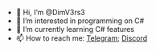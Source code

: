 - 👋 Hi, I’m @DimV3rs3
- 👀 I’m interested in programming on C#
- 🌱 I’m currently learning C# features
- 📫 How to reach me: [Telegram](https://t.me/DimVerse); [Discord](https://discordapp.com/users/1071512529454510170)
